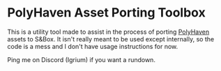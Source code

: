 # PolyHaven Asset Porting Toolbox

This is a utility tool made to assist in the process of porting [PolyHaven](https://polyhaven.com/) assets to S&Box. It isn't really meant to be used except internally, so the code is a mess and I don't have usage instructions for now.

Ping me on Discord (Igrium) if you want a rundown.


